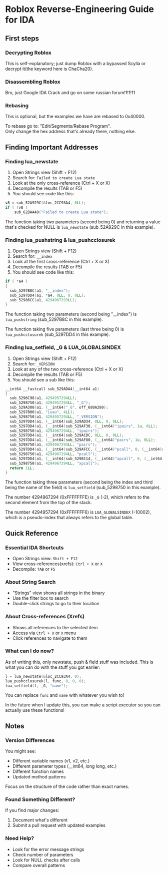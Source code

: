 # Roblox Reverse-Engineering Guide for IDA

## First steps

### Decrypting Roblox

This is self-explanatory; just dump Roblox with a bypassed Scylla or decrypt it(the keyword here is ChaCha20).

### Disassembling Roblox

Bro, just Google IDA Crack and go on some russian forum!1!1!11

### Rebasing

This is optional, but the examples we have are rebased to 0x40000.

To rebase go to: "Edit/Segments/Rebase Program".<br>
Only change the hex address that's already there, nothing else.

## Finding Important Addresses

### Finding lua_newstate
1. Open Strings view (Shift + F12)
2. Search for: `Failed to create Lua state`
3. Look at the only cross-reference (Ctrl + X or X)
4. Decompile the results (TAB or F5)
5. You should see code like this:
```c
v8 = sub_52A929C(&loc_2CC93A4, 0LL);
if ( !v8 )
    sub_62BAA48("Failed to create Lua state");
```
The function taking two parameters (second being 0) and returning a value that's checked for NULL is `lua_newstate` (sub_52A929C in this example).

### Finding lua_pushstring & lua_pushcclosurek
1. Open Strings view (Shift + F12)
2. Search for: `__index`
3. Look at the first cross-reference (Ctrl + X or X)
4. Decompile the results (TAB or F5)
5. You should see code like this:
```c
if ( *a4 )
{
  sub_5297B8C(a1, "__index");
  sub_5297DD4(a1, *a4, 0LL, 0, 0LL);
  sub_52986CC(a1, 4294967293LL);
}
```
The function taking two parameters (second being "__index") is `lua_pushstring` (sub_5297B8C in this example).

The function taking five parameters (last three being 0) is `lua_pushcclosurek` (sub_5297DD4 in this example).

### Finding lua_setfield, _G & LUA_GLOBALSINDEX
1. Open Strings view (Shift + F12)
2. Search for: `_VERSION`
3. Look at any of the two cross-reference (Ctrl + X or X)
4. Decompile the results (TAB or F5)
5. You should see a sub like this:
```c
__int64 __fastcall sub_529ADA4(__int64 a1)
{
  sub_5296C98(a1, 4294957294LL);
  sub_5298750(a1, 4294957294LL, "_G");
  sub_529A300(a1, (__int64)"_G", off_680A280);
  sub_5297B00(a1, "Luau", 4LL);
  sub_5298750(a1, 4294957294LL, "_VERSION");
  sub_5297DD4(a1, (__int64)sub_529AD34, 0LL, 0, 0LL);
  sub_5297DD4(a1, (__int64)sub_529AF30, (__int64)"ipairs", 1u, 0LL);
  sub_5298750(a1, 4294967294LL, "ipairs");
  sub_5297DD4(a1, (__int64)sub_529ACDC, 0LL, 0, 0LL);
  sub_5297DD4(a1, (__int64)sub_529AF80, (__int64)"pairs", 1u, 0LL);
  sub_5298750(a1, 4294967294LL, "pairs");
  sub_5297DD4(a1, (__int64)sub_529AFCC, (__int64)"pcall", 0, (__int64)sub_529B0A8);
  sub_5298750(a1, 4294967294LL, "pcall");
  sub_5297DD4(a1, (__int64)sub_529B114, (__int64)"xpcall", 0, (__int64)sub_529B228);
  sub_5298750(a1, 4294967294LL, "xpcall");
  return 1LL;
}
```
The function taking three parameters (second being the index and third being the name of the field) is `lua_setfield` (sub_5298750 in this example).

The number 4294967294 (0xFFFFFFFE) is `_G` (-2), which refers to the second element from the top of the stack.

The number 4294957294 (0xFFFFFFF6) is `LUA_GLOBALSINDEX` (-10002), which is a pseudo-index that always refers to the global table.

## Quick Reference

### Essential IDA Shortcuts
- Open Strings view: `Shift + F12`
- View cross-references(xrefs): `Ctrl + X` or `X`
- Decompile: `TAB` or `F5`

### About String Search
- "Strings" view shows all strings in the binary
- Use the filter box to search
- Double-click strings to go to their location

### About Cross-references (Xrefs)
- Shows all references to the selected item
- Access via `Ctrl + X` or `X` menu
- Click references to navigate to them

### What can I do now?
As of writing this, only newstate, push & field stuff was included. This is what you can do with the stuff you got earlier:
```cpp
l = lua_newstate(&loc_2CC93A4, 0); 
lua_pushcclosurek(l, func, 0, 0, 0);
lua_setfield(l, _G, "name");
```
You can replace `func` and `name` with whatever you wish to!

In the future when I update this, you can make a script executor so you can actually use these functions!

## Notes

### Version Differences
You might see:
- Different variable names (v1, v2, etc.)
- Different parameter types (__int64, long long, etc.)
- Different function names
- Updated method patterns

Focus on the structure of the code rather than exact names.

### Found Something Different?
If you find major changes:
1. Document what's different
2. Submit a pull request with updated examples

### Need Help?
- Look for the error message strings
- Check number of parameters
- Look for NULL checks after calls
- Compare overall patterns
